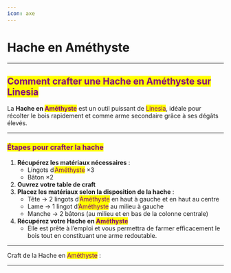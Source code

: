 ```yaml
---
icon: axe
---
```


# Hache en Améthyste

***

## <mark style="color:purple;">Comment crafter une Hache en Améthyste sur Linesia</mark>

La **Hache en&#x20;**<mark style="color:purple;">**Améthyste**</mark> est un outil puissant de <mark style="color:purple;">Linesia</mark>, idéale pour récolter le bois rapidement et comme arme secondaire grâce à ses dégâts élevés.

***

### <mark style="color:purple;">Étapes pour crafter la hache</mark>

1. **Récupérez les matériaux nécessaires** :
   * Lingots d’<mark style="color:purple;">Améthyste</mark> ×3
   * Bâton ×2
2. **Ouvrez votre table de craft**
3. **Placez les matériaux selon la disposition de la hache** :
   * Tête → 2 lingots d’<mark style="color:purple;">Améthyste</mark> en haut à gauche et en haut au centre
   * Lame → 1 lingot d’<mark style="color:purple;">Améthyste</mark> au milieu à gauche
   * Manche → 2 bâtons (au milieu et en bas de la colonne centrale)
4. **Récupérez votre Hache en&#x20;**<mark style="color:purple;">**Améthyste**</mark>
   * Elle est prête à l’emploi et vous permettra de farmer efficacement le bois tout en constituant une arme redoutable.

***

Craft de la Hache en <mark style="color:purple;">Améthyste</mark> :



***
